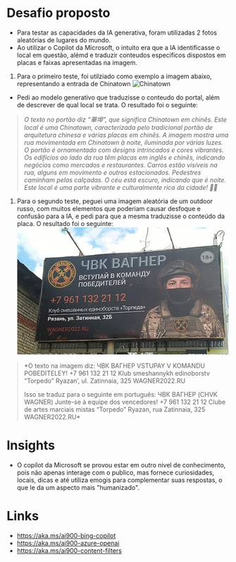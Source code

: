 # Desafio proposto

- Para testar as capacidades da IA generativa, foram utilizadas 2 fotos aleatórias de lugares do mundo.
- Ao utilizar o Copilot da Microsoft, o intuito era que a IA identificasse o local em questão, alémd e traduzir conteudos especificos dispostos em placas e faixas apresentadas na imagem.

1. Para o primeiro teste, foi utilziado como exemplo a imagem abaixo, representando a entrada de Chinatown
![Chinatown](chinatown.png)

- Pedi ao modelo generativo que traduzisse o conteudo do portal, além de descrever de qual local se trata. O resultado foi o seguinte:

> *O texto no portão diz “華埠”, que significa Chinatown em chinês. Este local é uma Chinatown, caracterizada pelo tradicional portão de arquitetura chinesa e várias placas em chinês. A imagem mostra uma rua movimentada em Chinatown à noite, iluminada por várias luzes. O portão é ornamentado com designs intrincados e cores vibrantes. Os edifícios ao lado da rua têm placas em inglês e chinês, indicando negócios como mercados e restaurantes. Carros estão visíveis na rua, alguns em movimento e outros estacionados. Pedestres caminham pelas calçadas. O céu está escuro, indicando que é noite. Este local é uma parte vibrante e culturalmente rica da cidade! 🏮🌃*

1. Para o segundo teste, peguei uma imagem aleatória de um outdoor russo, com muitos elementos que poderiam causar desfoque e confusão para a IA, e pedi para que a mesma traduzisse o conteúdo da placa. O resultado foi o seguinte:
   ![Random Russian Outdoor](russia.png)

> *O texto na imagem diz:
> ЧВК ВАГНЕР
> VSTUPAY V KOMANDU POBEDITELEY!
> +7 961 132 21 12
> Klub smeshannykh edinoborstv “Torpedo”
> Ryazan’, ul. Zatinnaia, 325
> WAGNER2022.RU
>
> Isso se traduz para o seguinte em português:
> ЧВК ВАГНЕР (CHVK WAGNER)
> Junte-se à equipe dos vencedores!
> +7 961 132 21 12
> Clube de artes marciais mistas “Torpedo”
> Ryazan, rua Zatinnaia, 325
> WAGNER2022.RU*

# Insights

- O copilot da Microsoft se provou estar em outro nivel de conhecimento, pois não apenas interage com o publico, mas fornece curiosidades, locais, dicas e até utiliza emogis para complementar suas respostas, o que le da um aspecto mais "humanizado".

# Links

- <https://aka.ms/ai900-bing-copilot>
- <https://aka.ms/ai900-azure-openai>
- <https://aka.ms/ai900-content-filters>
